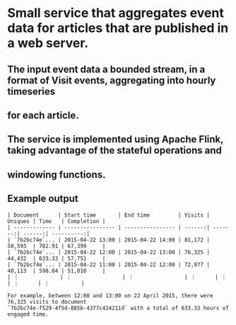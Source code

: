 # Small service that aggregates event data for articles that are published in a web server.

## The input event data a bounded stream, in a format of Visit events, aggregating into hourly timeseries
## for each article.

## The service is implemented using Apache Flink, taking advantage of the stateful operations and
## windowing functions.

## Example output

    | Document      | Start time       | End time         | Visits | Uniques | Time   | Completion |
    | ------------- | ---------------- | ---------------- | ------:| -------:| ------:| ----------:|
    | `7b2bc74e`... | 2015-04-22 13:00 | 2015-04-22 14:00 | 81,172 | 58,593  | 702.91 | 67,399     |
    | `7b2bc74e`... | 2015-04-22 12:00 | 2015-04-22 13:00 | 76,325 | 44,432  | 633.33 | 57,751     |
    | `7b2bc74e`... | 2015-04-22 11:00 | 2015-04-22 12:00 | 72,977 | 40,113  | 598.04 | 51,010     |
    | ⋮             | ⋮                | ⋮                | ⋮      | ⋮       | ⋮      | ⋮          |

    For example, between 12:00 and 13:00 on 22 April 2015, there were 76,325 visits to document
    `7b2bc74e-f529-4f5d-885b-4377c424211d` with a total of 633.33 hours of engaged time.
